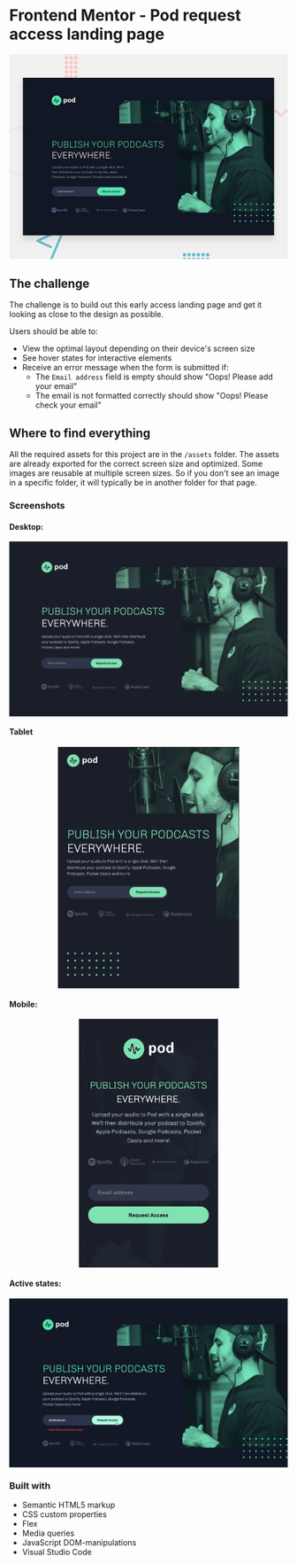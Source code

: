 # Frontend Mentor - Pod request access landing page

![Design preview for the Pod request access landing page coding challenge](./preview.jpg)

## The challenge

The challenge is to build out this early access landing page and get it looking as close to the design as possible.

Users should be able to:

- View the optimal layout depending on their device's screen size
- See hover states for interactive elements
- Receive an error message when the form is submitted if:
  - The `Email address` field is empty should show "Oops! Please add your email"
  - The email is not formatted correctly should show "Oops! Please check your email"

## Where to find everything

All the required assets for this project are in the `/assets` folder. The assets are already exported for the correct screen size and optimized. Some images are reusable at multiple screen sizes. So if you don't see an image in a specific folder, it will typically be in another folder for that page.

### Screenshots

#### Desktop:

<div align="center">
  <img src="./assets/screenshots/Desktop.png" align="center">
</div>

#### Tablet

<div align="center">
  <img src="./assets/screenshots/Tablet.png" style="max-width:65%;" align="center">
</div>

#### Mobile:

<div align="center">
  <img src="./assets/screenshots/Mobile.png" style="max-width:50%;" align="center">
</div>

#### Active states:

<div align="center">
  <img src="./assets/screenshots/Active state.png" align="center">
</div>

### Built with

- Semantic HTML5 markup
- CSS custom properties
- Flex
- Media queries
- JavaScript DOM-manipulations
- Visual Studio Code
